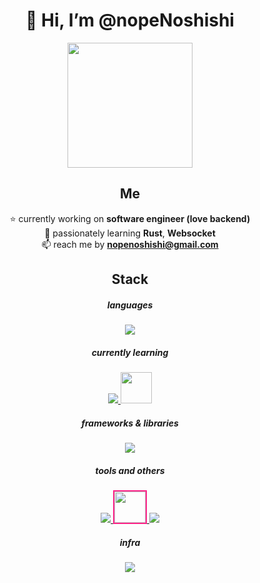<div align="center">
  <h1> 👋 Hi, I’m @nopeNoshishi </h1>
</div>

<p align = center ><img width="200" src="https://i.imgur.com/4msDfrG.jpg"> </p>

<div align="center">


<h2> Me </h2>
  
⭐ currently working on **software engineer (love backend)** <br>
🌱 passionately learning **Rust**, **Websocket** <br>
📫 reach me by **nopenoshishi@gmail.com** <br>
  
<h2> Stack </h2>

<h5> languages </h5>
<a href="https://skillicons.dev">
  <img src="https://skillicons.dev/icons?i=py,php" />
</a>

  
 <h5> currently learning </h5>
 <a href="https://skillicons.dev">
  <img src="https://skillicons.dev/icons?i=js,rust" />
  <img class="ml-2" width="50" src="https://i.imgur.com/Y8DGXrj.png" />
 </a>
  
<h5> frameworks & libraries </h5>
<a href="https://skillicons.dev">
  <img src="https://skillicons.dev/icons?i=fastapi,laravel,vue,nodejs,pytorch" />
</a>

<h5> tools and others </h5>
<a href="https://skillicons.dev">
  <img src="https://skillicons.dev/icons?i=git" />
  <img width="50" style="border: solid 2px #FF2288;　border-radius: 30px;" src="https://i.imgur.com/v3EcXEk.png" />
  <img src="https://skillicons.dev/icons?i=docker,mysql,mongodb" />
</a>
  
<h5> infra </h5>
<a href="https://skillicons.dev">
  <img src="https://skillicons.dev/icons?i=aws,azure" />
</a>
  

